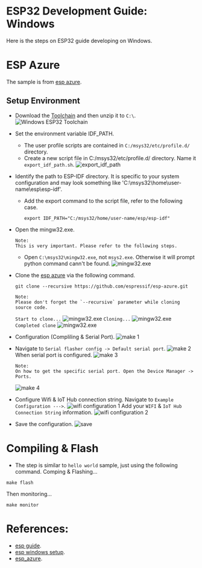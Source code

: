 # ESP32 Development Guide: Windows 
Here is the steps on ESP32 guide developing on Windows.

# ESP Azure
The sample is from [esp azure](https://github.com/espressif/esp-azure).

## Setup Environment
* Download the [Toolchain](https://dl.espressif.com/dl/esp32_win32_msys2_environment_and_toolchain-20181001.zip) and then unzip it to `C:\`.
![Windows ESP32 Toolchain](/windows/1.png)

* Set the environment variable IDF_PATH.
  * The user profile scripts are contained in `C:/msys32/etc/profile.d/` directory.
  * Create a new script file in C:/msys32/etc/profile.d/ directory. Name it `export_idf_path.sh`.
  ![export_idf_path](/windows/2.png)
* Identify the path to ESP-IDF directory. It is specific to your system configuration and may look something like 'C:\msys32\home\user-name\esp\esp-idf'.
  * Add the export command to the script file, refer to the following case.
    ```
    export IDF_PATH="C:/msys32/home/user-name/esp/esp-idf"
    ```
* Open the mingw32.exe.
  ```
  Note: 
  This is very important. Please refer to the following steps.  
  ```
  * Open `C:\msys32\mingw32.exe`, not `msys2.exe`. Otherwise it will prompt python command cann't be found.
  ![mingw32.exe](/windows/3.png)
* Clone the [esp azure](https://github.com/espressif/esp-azure) via the following command.
  ```
  git clone --recursive https://github.com/espressif/esp-azure.git
  ```
  ```
  Note:
  Please don't forget the `--recursive` parameter while cloning source code.
  ```
  `Start to clone...`
  ![mingw32.exe](/windows/12.png)
  `Cloning...`
  ![mingw32.exe](/windows/13.png)
  `Completed clone`
  ![mingw32.exe](/windows/14.png)
* Configuration (Compliling & Serial Port).
  ![make 1 ](/windows/15.png)
* Navigate to `Serial flasher config -> Default serial port`.
  ![make 2](/windows/17.png)
   When serial port is configured.
  ![make 3](/windows/16.png)
  ```
  Note:
  On how to get the specific serial port. Open the Device Manager -> Ports.
  ```
  ![make 4](/windows/6.png)
* Configure Wifi & IoT Hub connection string.
  Navigate to `Example Configuration --->`.
  ![wifi configuration 1](/windows/18.png)
  Add your `WIFI` & `IoT Hub Connection String` information.
  ![wifi configuration 2](/windows/19.png)
  
* Save the configuration.
  ![save](/windows/20.png)
  
# Compiling & Flash
 * The step is similar to `hello world` sample, just using the following command.
  Comping & Flashing...
  ```
  make flash
  ```
  Then monitoring... 
  ```
  make monitor
  ```
  
  # References:
  * [esp guide](https://docs.espressif.com/projects/esp-idf/en/latest/get-started/index.html).
  * [esp windows setup](https://docs.espressif.com/projects/esp-idf/en/latest/get-started/windows-setup.html).
  * [esp_azure](https://github.com/espressif/esp-azure).
  
  
  

